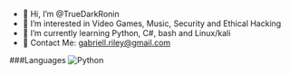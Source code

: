 - 👋 Hi, I’m @TrueDarkRonin
- 👀 I’m interested in Video Games, Music, Security and Ethical Hacking
- 🌱 I’m currently learning Python, C#, bash and Linux/kali
- 📧 Contact Me: gabriell.riley@gmail.com

###Languages
![Python](https://img.shields.io/badge/python-3670A0?style=for-the-badge&logo=python&logoColor=ffdd54)
<!---
TrueDarkRonin/TrueDarkRonin is a ✨ special ✨ repository because its `README.md` (this file) appears on your GitHub profile.
You can click the Preview link to take a look at your changes.
--->
